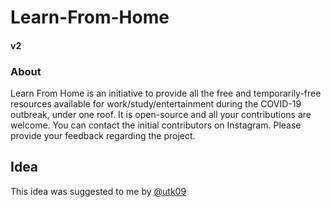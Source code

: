 # Learn-From-Home
#### v2

### About
Learn From Home is an initiative to provide all the free and temporarily-free resources available for work/study/entertainment during the COVID-19 outbreak, under one roof. It is open-source and all your contributions are welcome. You can contact the initial contributors on Instagram. Please provide your feedback regarding the project.

## Idea
This idea was suggested to me by [@utk09](https://github.com/utk09)